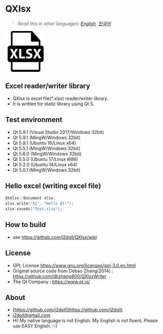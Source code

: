 ﻿# QXlsx

> *Read this in other languages: [English](README.md), [한국어](README.ko.md)*

![](image/xlsx-file-format-extension.png)

## Excel reader/writer library

* QXlsx is excel file(*.xlsx) reader/writer library. 
* It is written for static library using Qt 5.

## Test environment
* Qt 5.9.1 (Visual Studio 2017/Windows 32bit) 
* Qt 5.9.1 (MingW/Windows 32bit) 
* Qt 5.9.1 (Ubuntu 16/Linux x64) 
* Qt 5.5.1 (MingW/Windows 32bit)
* Qt 5.6.0 (MingW/Windows 32bit) 
* Qt 5.5.0 (Ubuntu 17/Linux i686)
* Qt 5.2.0 (Ubuntu 14/Linux x64)
* Qt 5.0.1 (MingW/Windows 32bit) 

## Hello excel (writing excel file)
```cpp
QtXlsx::Document xlsx;
xlsx.write("A1", "Hello Qt!");
xlsx.saveAs("Test.xlsx");
```
## How to build
* see https://github.com/j2doll/QXlsx/wiki

## License
* GPL License https://www.gnu.org/licenses/gpl-3.0.en.html
* Original source code from Debao Zhang(2014) : https://github.com/dbzhang800/QXlsxWriter
* The Qt Company : https://www.qt.io/
   
## About
* [https://github.com/j2doll](https://github.com/j2doll)
* [j2doll@gmail.com](mailto:j2doll@gmail.com)
* Hi! My native language is not English. My English is not fluent. Please use EASY English. :-) 
